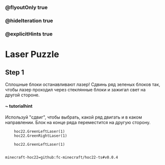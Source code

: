 ### @flyoutOnly true
### @hideIteration true
### @explicitHints true


# Laser Puzzle

## Step 1  
Сплошные блоки останавливают лазер! Сдвинь ряд зеленых блоков так, чтобы лазер проходил через стеклянные блоки и зажигал свет на другой стороне.  

#### ~ tutorialhint  
Используй "сдвиг", чтобы выбрать, какой ряд двигать и в каком направлении. Блок на конце ряда переместится на другую сторону.  




```ghost
    hoc22.GreenLeftLaser(1)
    hoc22.GreenRightLaser(1)

```
```template
    hoc22.GreenLeftLaser(1)
      
```
```package
minecraft-hoc22=github:fc-minecraft/hoc22-ts#v0.0.4
```